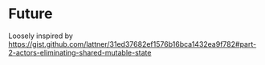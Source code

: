 # Future

Loosely inspired by https://gist.github.com/lattner/31ed37682ef1576b16bca1432ea9f782#part-2-actors-eliminating-shared-mutable-state 
